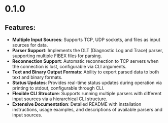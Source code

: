 # 0.1.0

## Features:

* **Multiple Input Sources**: Supports TCP, UDP sockets, and files as input sources for data.
* **Parser Support**: Implements the DLT (Diagnostic Log and Trace) parser, supporting multiple FIBEX files for parsing.
* **Reconnection Support**: Automatic reconnection to TCP servers when the connection is lost, configurable via CLI arguments.
* **Text and Binary Output Formats**: Ability to export parsed data to both text and binary formats.
* **Status Updates**: Provides real-time status updates during operation via printing to stdout, configurable through CLI.
* **Flexible CLI Structure**: Supports running multiple parsers with different input sources via a hierarchical CLI structure.
* **Extensive Documentation**: Detailed README with installation instructions, usage examples, and descriptions of available parsers and input sources.
